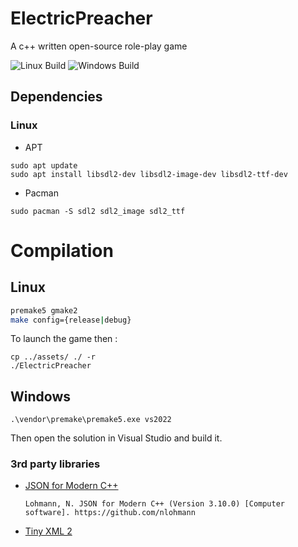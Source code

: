 # ElectricPreacher

A c++ written open-source role-play game

![Linux Build](https://github.com/Minigrim0/ElectricPreacher/actions/workflows/linux_build.yml/badge.svg) 
![Windows Build](https://github.com/Minigrim0/ElectricPreacher/actions/workflows/windows_build.yml/badge.svg)

## Dependencies

### Linux

* APT
```
sudo apt update
sudo apt install libsdl2-dev libsdl2-image-dev libsdl2-ttf-dev
```

* Pacman
```
sudo pacman -S sdl2 sdl2_image sdl2_ttf
```

# Compilation

## Linux

```bash
premake5 gmake2
make config={release|debug}
```

To launch the game then :
```
cp ../assets/ ./ -r
./ElectricPreacher
```

## Windows
```
.\vendor\premake\premake5.exe vs2022
```

Then open the solution in Visual Studio and build it.

### 3rd party libraries

* [JSON for Modern C++](https://github.com/nlohmann/json)

  `Lohmann, N. JSON for Modern C++ (Version 3.10.0) [Computer software]. https://github.com/nlohmann`

* [Tiny XML 2](https://github.com/leethomason/tinyxml2)
